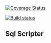 
[![Coverage Status](https://coveralls.io/repos/github/aseduto/sqlscript/badge.svg?branch=master)](https://coveralls.io/github/aseduto/sqlscript?branch=master)

[![Build status](https://ci.appveyor.com/api/projects/status/6qbt7d22pwut27t6?svg=true)](https://ci.appveyor.com/project/aseduto/sqlscript)



## Sql Scripter

